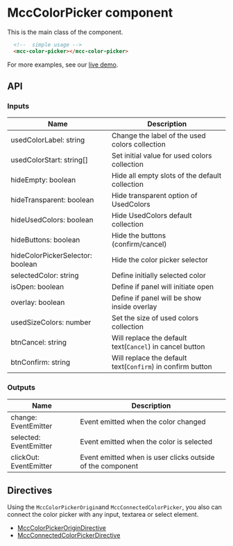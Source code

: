 # MccColorPicker component

This is the main class of the component.

```html
  <!--  simple usage -->
  <mcc-color-picker></mcc-color-picker>
```

For more examples, see our [live demo](https://stackblitz.com/edit/material-community-components-demo).

## API

### Inputs

| Name                             | Description                                                |
| -------------------------------- | ---------------------------------------------------------- |
| usedColorLabel: string           | Change the label of the used colors collection             |
| usedColorStart: string[]         | Set initial value for used colors collection               |
| hideEmpty: boolean               | Hide all empty slots of the default collection             |
| hideTransparent: boolean         | Hide transparent option of UsedColors                      |
| hideUsedColors: boolean          | Hide UsedColors default collection                         |
| hideButtons: boolean             | Hide the buttons (confirm/cancel)                          |
| hideColorPickerSelector: boolean | Hide the color picker selector                             |
| selectedColor: string            | Define initially selected color                            |
| isOpen: boolean                  | Define if panel will initiate open                         |
| overlay: boolean                 | Define if panel will be show inside overlay                |
| usedSizeColors: number           | Set the size of used colors collection                     |
| btnCancel: string                | Will replace the default text(`Cancel`) in cancel button   |
| btnConfirm: string               | Will replace the default text(`Confirm`) in confirm button |

### Outputs

| Name                   | Description                                                |
| ---------------------- | ---------------------------------------------------------- |
| change: EventEmitter   | Event emitted when the color changed                       |
| selected: EventEmitter | Event emitted when the color is selected                   |
| clickOut: EventEmitter | Event emitted when is user clicks outside of the component |

## Directives

Using the `MccColorPickerOrigin`and `MccConnectedColorPicker`, you also can connect the color picker with any input, textarea or select element.

* [MccColorPickerOriginDirective](https://github.com/tiaguinho/material-community-components/docs/DIRECTIVES)
* [MccConnectedColorPickerDirective](https://github.com/tiaguinho/material-community-components/docs/DIRECTIVES)

